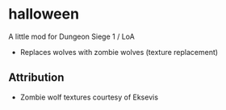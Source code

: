 # halloween
A little mod for Dungeon Siege 1 / LoA

- Replaces wolves with zombie wolves (texture replacement)

## Attribution

- Zombie wolf textures courtesy of Eksevis
